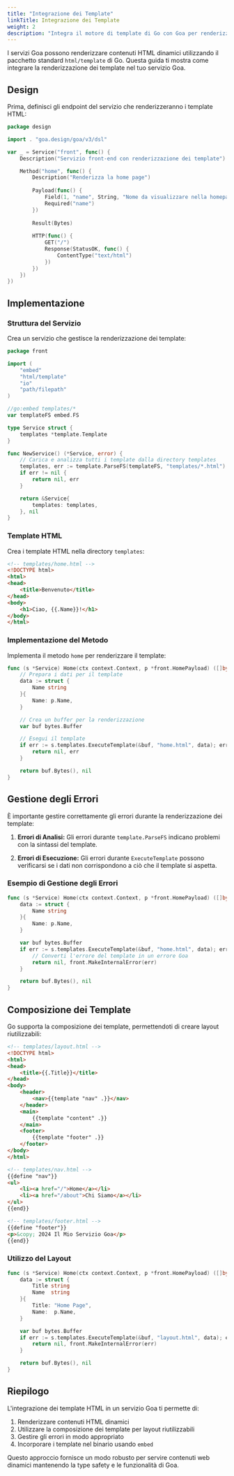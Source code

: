 ```yaml
---
title: "Integrazione dei Template"
linkTitle: Integrazione dei Template
weight: 2
description: "Integra il motore di template di Go con Goa per renderizzare contenuti HTML dinamici, inclusi composizione dei template, passaggio dei dati e gestione appropriata degli errori."
---
```


I servizi Goa possono renderizzare contenuti HTML dinamici utilizzando il pacchetto
standard `html/template` di Go. Questa guida ti mostra come integrare la renderizzazione
dei template nel tuo servizio Goa.

## Design

Prima, definisci gli endpoint del servizio che renderizzeranno i template HTML:

```go
package design

import . "goa.design/goa/v3/dsl"

var _ = Service("front", func() {
    Description("Servizio front-end con renderizzazione dei template")

    Method("home", func() {
        Description("Renderizza la home page")
        
        Payload(func() {
            Field(1, "name", String, "Nome da visualizzare nella homepage")
            Required("name")
        })
        
        Result(Bytes)
        
        HTTP(func() {
            GET("/")
            Response(StatusOK, func() {
                ContentType("text/html")
            })
        })
    })
})
```

## Implementazione

### Struttura del Servizio

Crea un servizio che gestisce la renderizzazione dei template:

```go
package front

import (
    "embed"
    "html/template"
    "io"
    "path/filepath"
)

//go:embed templates/*
var templateFS embed.FS

type Service struct {
    templates *template.Template
}

func NewService() (*Service, error) {
    // Carica e analizza tutti i template dalla directory templates
    templates, err := template.ParseFS(templateFS, "templates/*.html")
    if err != nil {
        return nil, err
    }

    return &Service{
        templates: templates,
    }, nil
}
```

### Template HTML

Crea i template HTML nella directory `templates`:

```html
<!-- templates/home.html -->
<!DOCTYPE html>
<html>
<head>
    <title>Benvenuto</title>
</head>
<body>
    <h1>Ciao, {{.Name}}!</h1>
</body>
</html>
```

### Implementazione del Metodo

Implementa il metodo `home` per renderizzare il template:

```go
func (s *Service) Home(ctx context.Context, p *front.HomePayload) ([]byte, error) {
    // Prepara i dati per il template
    data := struct {
        Name string
    }{
        Name: p.Name,
    }

    // Crea un buffer per la renderizzazione
    var buf bytes.Buffer

    // Esegui il template
    if err := s.templates.ExecuteTemplate(&buf, "home.html", data); err != nil {
        return nil, err
    }

    return buf.Bytes(), nil
}
```

## Gestione degli Errori

È importante gestire correttamente gli errori durante la renderizzazione dei template:

1. **Errori di Analisi:** Gli errori durante `template.ParseFS` indicano problemi
   con la sintassi del template.
   
2. **Errori di Esecuzione:** Gli errori durante `ExecuteTemplate` possono verificarsi
   se i dati non corrispondono a ciò che il template si aspetta.

### Esempio di Gestione degli Errori

```go
func (s *Service) Home(ctx context.Context, p *front.HomePayload) ([]byte, error) {
    data := struct {
        Name string
    }{
        Name: p.Name,
    }

    var buf bytes.Buffer
    if err := s.templates.ExecuteTemplate(&buf, "home.html", data); err != nil {
        // Converti l'errore del template in un errore Goa
        return nil, front.MakeInternalError(err)
    }

    return buf.Bytes(), nil
}
```

## Composizione dei Template

Go supporta la composizione dei template, permettendoti di creare layout riutilizzabili:

```html
<!-- templates/layout.html -->
<!DOCTYPE html>
<html>
<head>
    <title>{{.Title}}</title>
</head>
<body>
    <header>
        <nav>{{template "nav" .}}</nav>
    </header>
    <main>
        {{template "content" .}}
    </main>
    <footer>
        {{template "footer" .}}
    </footer>
</body>
</html>

<!-- templates/nav.html -->
{{define "nav"}}
<ul>
    <li><a href="/">Home</a></li>
    <li><a href="/about">Chi Siamo</a></li>
</ul>
{{end}}

<!-- templates/footer.html -->
{{define "footer"}}
<p>&copy; 2024 Il Mio Servizio Goa</p>
{{end}}
```

### Utilizzo del Layout

```go
func (s *Service) Home(ctx context.Context, p *front.HomePayload) ([]byte, error) {
    data := struct {
        Title string
        Name  string
    }{
        Title: "Home Page",
        Name:  p.Name,
    }

    var buf bytes.Buffer
    if err := s.templates.ExecuteTemplate(&buf, "layout.html", data); err != nil {
        return nil, front.MakeInternalError(err)
    }

    return buf.Bytes(), nil
}
```

## Riepilogo

L'integrazione dei template HTML in un servizio Goa ti permette di:

1. Renderizzare contenuti HTML dinamici
2. Utilizzare la composizione dei template per layout riutilizzabili
3. Gestire gli errori in modo appropriato
4. Incorporare i template nel binario usando `embed`

Questo approccio fornisce un modo robusto per servire contenuti web dinamici
mantenendo la type safety e le funzionalità di Goa.